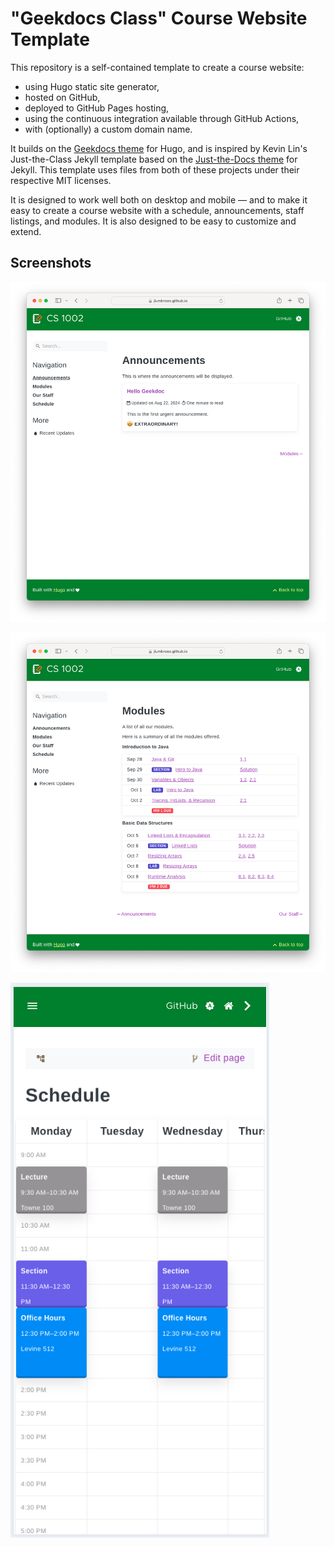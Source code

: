 # "Geekdocs Class" Course Website Template

This repository is a self-contained template to create a course website:
- using Hugo static site generator,
- hosted on GitHub,
- deployed to GitHub Pages hosting,
- using the continuous integration available through GitHub Actions,
- with (optionally) a custom domain name.

It builds on the [Geekdocs theme](https://geekdocs.de/) for Hugo, and is inspired by Kevin Lin's Just-the-Class Jekyll template based on the [Just-the-Docs theme](https://pmarsceill.github.io/just-the-docs/) for Jekyll. This template uses files from both of these projects under their respective MIT licenses.

It is designed to work well both on desktop and mobile — and to make it easy to create a course website with a schedule, announcements, staff listings, and modules. It is also designed to be easy to customize and extend.

## Screenshots

![Desktop Announcements](static/_docs/sshot_desktop_announcements.png)

![Desktop Modules](static/_docs/sshot_desktop_modules.png)

![Mobile Schedule](static/_docs/sshot_mobile_schedule.png)